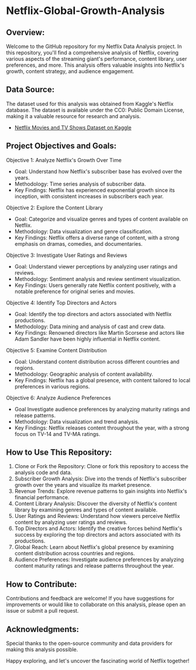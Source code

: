 # Netflix-Global-Growth-Analysis

## Overview:
Welcome to the GitHub repository for my Netflix Data Analysis project. In this repository, you'll find a comprehensive analysis of Netflix, covering various aspects of the streaming giant's performance, content library, user preferences, and more. This analysis offers valuable insights into Netflix's growth, content strategy, and audience engagement.

## Data Source:
The dataset used for this analysis was obtained from Kaggle's Netflix database. The dataset is available under the CC0: Public Domain License, making it a valuable resource for research and analysis.

-  [Netflix Movies and TV Shows Dataset on Kaggle](https://www.kaggle.com/shivamb/netflix-shows)

## Project Objectives and Goals:

Objective 1: Analyze Netflix's Growth Over Time
- Goal: Understand how Netflix's subscriber base has evolved over the years.
- Methodology: Time series analysis of subscriber data.
- Key Findings: Netflix has experienced exponential growth since its inception, with consistent increases in subscribers each year.

Objective 2: Explore the Content Library
- Goal: Categorize and visualize genres and types of content available on Netflix.
- Methodology: Data visualization and genre classification.
- Key Findings: Netflix offers a diverse range of content, with a strong emphasis on dramas, comedies, and documentaries.

Objective 3: Investigate User Ratings and Reviews
- Goal: Understand viewer perceptions by analyzing user ratings and reviews.
- Methodology: Sentiment analysis and review sentiment visualization.
- Key Findings: Users generally rate Netflix content positively, with a notable preference for original series and movies.

Objective 4: Identify Top Directors and Actors
- Goal: Identify the top directors and actors associated with Netflix productions.
- Methodology: Data mining and analysis of cast and crew data.
- Key Findings: Renowned directors like Martin Scorsese and actors like Adam Sandler have been highly influential in Netflix content.

Objective 5: Examine Content Distribution
- Goal: Understand content distribution across different countries and regions.
- Methodology: Geographic analysis of content availability.
- Key Findings: Netflix has a global presence, with content tailored to local preferences in various regions.

Objective 6: Analyze Audience Preferences
- Goal Investigate audience preferences by analyzing maturity ratings and release patterns.
- Methodology: Data visualization and trend analysis.
- Key Findings: Netflix releases content throughout the year, with a strong focus on TV-14 and TV-MA ratings.

## How to Use This Repository:

1. Clone or Fork the Repository: Clone or fork this repository to access the analysis code and data.
2. Subscriber Growth Analysis: Dive into the trends of Netflix's subscriber growth over the years and visualize its market presence.
3. Revenue Trends: Explore revenue patterns to gain insights into Netflix's financial performance.
4. Content Library Analysis: Discover the diversity of Netflix's content library by examining genres and types of content available.
5. User Ratings and Reviews: Understand how viewers perceive Netflix content by analyzing user ratings and reviews.
6. Top Directors and Actors: Identify the creative forces behind Netflix's success by exploring the top directors and actors associated with its productions.
7. Global Reach: Learn about Netflix's global presence by examining content distribution across countries and regions.
8. Audience Preferences: Investigate audience preferences by analyzing content maturity ratings and release patterns throughout the year.

## How to Contribute:

Contributions and feedback are welcome! If you have suggestions for improvements or would like to collaborate on this analysis, please open an issue or submit a pull request.

## Acknowledgments:

Special thanks to the open-source community and data providers for making this analysis possible.

Happy exploring, and let's uncover the fascinating world of Netflix together!

